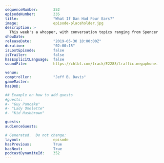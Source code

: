 ```yaml
---
sequenceNumber:       352
episodeNumber:        335
title:                "What If Dan Had Four Ears?"
image:                episode-placeholder.jpg
description: >
  This week's a whopper, with conversation topics ranging from Spencer's hip surgery, Dan's much anticipated Game of Thrones take, and another underscoring of how unprepared our (Dan's) parents were for the advent of the internet. All that and THE RETURN OF D&D. Featuring Dan Harmon, Jeff Bryan Davis, Spencer Crittenden and Steve Levy
showDate:             
releaseDate:          "2019-05-30 10:00:00Z"
duration:             "02:00:15"
isLostEpisode:        false
isTrailer:            false
hasExplicitLanguage:  false
soundFile:            https://chtbl.com/track/E2288/traffic.megaphone.fm/STA9970239376.mp3?updated=1596567775

venue:                
comptroller:          "Jeff B. Davis"
gameMaster:           
hasDnD:               

## Example on how to add guests
#guests:
#- "Guy Pancake"
#- "Lady Omelette"
#- "Kid Hashbrown"

guests:
audienceGuests:

# Generated.  Do not change:
layout:               episode
hasPrevious:          True
hasNext:              True
podcastDynamiteId:    352
---
```

